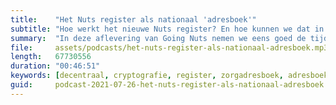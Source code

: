 ```yaml
---
title:    "Het Nuts register als nationaal 'adresboek'"
subtitle: "Hoe werkt het nieuwe Nuts register? En hoe kunnen we dat in de zorg gebruiken om elkaar te vinden en te vertrouwen?"
summary:  "In deze aflevering van Going Nuts nemen we eens goed de tijd om met Wout Slakhorst (Nedap Healthcare, architect bij Nuts) te bespreken hoe het Nuts register werkt. Hoe zorgt het register voor vindbaarheid van collega's en het vertrouwen dat we gegevens uitwisselen met de juiste partij? Wat is het verschil tussen een register en een adresboek? Wout neemt ons mee op een rollercoaster van het uitwisselen van faxnummers naar een modern stelsel van cryptografische bewijzen, waarin we vertrouwen hebben in de advertentie zelf in plaats van het telefoonboek."
file:     assets/podcasts/het-nuts-register-als-nationaal-adresboek.mp3
length:   67730556
duration: "00:46:51"
keywords: [decentraal, cryptografie, register, zorgadresboek, adresboek, verifiable credentials, W3C, decentralized identifiers, self-sovereign identity, SSI, VC, stichting nuts, uitwisseling, data, zorg, dossier, patiëntendossier, elektronisch patiëntendossier, EPD, ECD, elektronische gegevensuitwisseling, koppeling, gegevensuitwisseling, Wout Slakhorst]
guid:     podcast-2021-07-26-het-nuts-register-als-nationaal-adresboek
---
```

